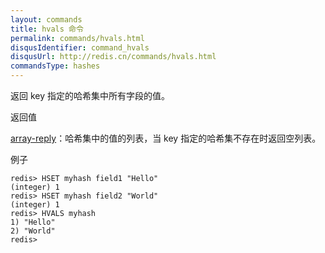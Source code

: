 ```yaml
---
layout: commands
title: hvals 命令
permalink: commands/hvals.html
disqusIdentifier: command_hvals
disqusUrl: http://redis.cn/commands/hvals.html
commandsType: hashes
---
```


返回 key 指定的哈希集中所有字段的值。

返回值

[array-reply](/topics/protocol#array-reply)：哈希集中的值的列表，当 key 指定的哈希集不存在时返回空列表。

例子

	redis> HSET myhash field1 "Hello"
	(integer) 1
	redis> HSET myhash field2 "World"
	(integer) 1
	redis> HVALS myhash
	1) "Hello"
	2) "World"
	redis> 
